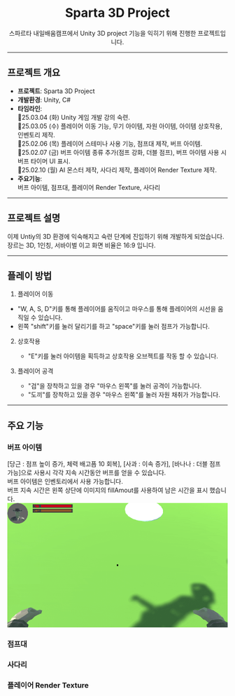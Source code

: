 <div align="center">

# Sparta 3D Project
스파르타 내일배움캠프에서 Unity 3D project 기능을 익히기 위해 진행한 프로젝트입니다.

</div>
  
----
  
## 프로젝트 개요
  
- **프로젝트**: Sparta 3D Project  
- **개발환경**: Unity, C#  
- **타임라인**:  
  🔹25.03.04 (화) Unity 게임 개발 강의 숙련.  
  🔹25.03.05 (수) 플레이어 이동 기능, 무기 아이템, 자원 아이템, 아이템 상호작용, 인벤토리 제작.   
  🔹25.02.06 (목) 플레이어 스테미나 사용 기능, 점프대 제작, 버프 아이템.   
  🔹25.02.07 (금) 버프 아이템 종류 추가(점프 강화, 더블 점프), 버프 아이템 사용 시 버프 타이머 UI 표시.   
  🔹25.02.10 (월) AI 몬스터 제작, 사다리 제작, 플레이어 Render Texture 제작.  
- **주요기능**:  
  버프 아이템, 점프대, 플레이어 Render Texture, 사다리 
  
----

## 프로젝트 설명

이제 Untiy의 3D 환경에 익숙해지고 숙련 단계에 진입하기 위해 개발하게 되었습니다.   
장르는 3D, 1인칭, 서바이벌 이고 화면 비율은 16:9 입니다.

----

## 플레이 방법

1. 플레이어 이동
  - "W, A, S, D"키를 통해 플레이어를 움직이고 마우스를 통해 플레이어의 시선을 움직일 수 있습니다.
  - 왼쪽 "shift"키를 눌러 달리기를 하고 "space"키를 눌러 점프가 가능합니다.

2. 상호작용
   - "E"키를 눌러 아이템을 획득하고 상호작용 오브젝트를 작동 할 수 있습니다.

3. 플레이어 공격
   - "검"을 장착하고 있을 경우 "마우스 왼쪽"를 눌러 공격이 가능합니다.
   - "도끼"를 장착하고 있을 경우 "마우스 왼쪽"를 눌러 자원 채취가 가능합니다.

---

## 주요 기능

### 버프 아이템
[당근 : 점프 높이 증가, 체력 배고픔 10 회복], [사과 : 이속 증가], [바나나 : 더블 점프 가능]으로 사용시 각각 지속 시간동안 버프를 얻을 수 있습니다.  
버프 아이템은 인벤토리에서 사용 가능합니다.  
버프 지속 시간은 왼쪽 상단에 이미지의 fillAmout를 사용하여 남은 시간을 표시 했습니다.  
![GR1](https://github.com/DDanPat/3Dproject/blob/main/ReadMeFiles/GR1.gif)


### 점프대



### 사다리



### 플레이어 Render Texture






